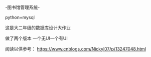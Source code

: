 -图书馆管理系统-

python+mysql

这是大二年级的数据库设计大作业

做了两个版本 一个无UI一个有UI

阅读以供参考： https://www.cnblogs.com/Nickyl07/p/13247048.html
